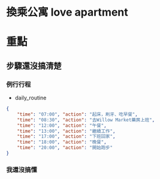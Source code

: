 # 換乘公寓 love apartment

# 重點
## 步驟還沒搞清楚

### 例行行程
- daily_routine
```json
{
    "time": "07:00", "action": "起床，刷牙、吃早餐",
    "time": "08:30", "action": "去Willow Market藥房上班",
    "time": "12:00", "action": "午餐",
    "time": "13:00", "action": "繼續工作",
    "time": "17:00", "action": "下班回家",
    "time": "18:00", "action": "晚餐",
    "time": "20:00", "action": "開始跑步"
}
```

### 我還沒搞懂